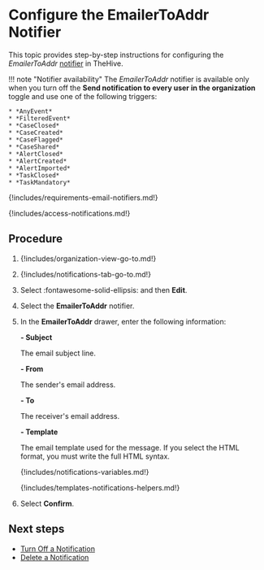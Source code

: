 # Configure the EmailerToAddr Notifier

This topic provides step-by-step instructions for configuring the *EmailerToAddr* [notifier](../about-notifications.md#notifiers) in TheHive.

!!! note "Notifier availability"
    The *EmailerToAddr* notifier is available only when you turn off the **Send notification to every user in the organization** toggle and use one of the following triggers:

    * *AnyEvent*  
    * *FilteredEvent*  
    * *CaseClosed*  
    * *CaseCreated*  
    * *CaseFlagged*  
    * *CaseShared*  
    * *AlertClosed*  
    * *AlertCreated*  
    * *AlertImported*  
    * *TaskClosed*  
    * *TaskMandatory*

{!includes/requirements-email-notifiers.md!}

{!includes/access-notifications.md!}

<h2>Procedure</h2>

1. {!includes/organization-view-go-to.md!}

2. {!includes/notifications-tab-go-to.md!}

3. Select :fontawesome-solid-ellipsis: and then **Edit**.

4. Select the **EmailerToAddr** notifier.

5. In the **EmailerToAddr** drawer, enter the following information:

    **- Subject**

    The email subject line.

    **- From**

    The sender's email address.

    **- To**

    The receiver's email address.

    **- Template**

    The email template used for the message. If you select the HTML format, you must write the full HTML syntax.

    {!includes/notifications-variables.md!}
    
    {!includes/templates-notifications-helpers.md!}

6. Select **Confirm**.

<h2>Next steps</h2>

* [Turn Off a Notification](../turn-off-a-notification.md)
* [Delete a Notification](../delete-a-notification.md)